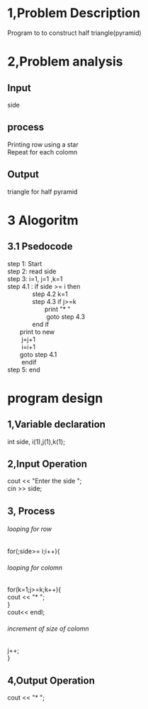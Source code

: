 # 1,Problem Description
Program to to construct half triangle(pyramid)
# 2,Problem analysis
## Input 
side
## process
Printing row using a star</br>
Repeat for each colomn 
## Output
triangle for half pyramid 
# 3 Alogoritm
## 3.1 Psedocode
step 1: Start </br>
step 2: read side </br>
step 3: i=1, j=1 ,k=1 </br>
step 4.1 : if side >= i then </br>
&emsp;&emsp;&emsp;&emsp;step 4.2 k=1 </br>
&emsp;&emsp;&emsp;&emsp;step 4.3 if j>=k </br>
&emsp;&emsp;&emsp;&emsp;&emsp;&emsp;print "*  " </br>
&emsp;&emsp;&emsp;&emsp;&emsp;&emsp; goto step 4.3 </br>
&emsp;&emsp;&emsp;&emsp;end if </br>
&emsp;&emsp;print to new </br>
&emsp;&emsp; j=j+1 </br>
&emsp;&emsp; i=i+1 </br>
&emsp;&emsp;goto step 4.1 </br>
&emsp;&emsp; endif </br>
step 5: end
# program design
## 1,Variable declaration
int side, i(1),j(1),k(1);
## 2,Input Operation
cout << "Enter the side "; </br>
cin >> side;
## 3, Process
###### looping for row
for(;side>= i;i++){
###### looping for colomn
 for(k=1;j>=k;k++){ </br>
        cout << "*  "; </br>
        }</br>
    cout<< endl;</br>
###### increment of size of colomn
 j++;  </br>
}
## 4,Output Operation
cout << "*  ";




